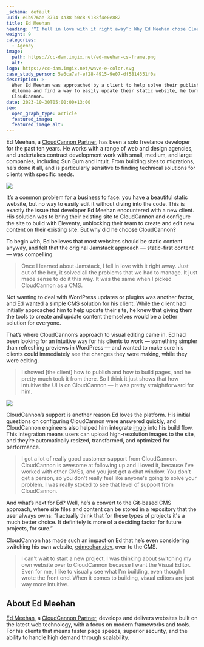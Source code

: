 ```yaml
---
_schema: default
uuid: e1b976ae-3794-4a38-b0c8-9188f4e0e882
title: Ed Meehan
heading: '“I fell in love with it right away”: Why Ed Meehan chose CloudCannon'
weight: 9
categories:
  - Agency
image:
  path: https://cc-dam.imgix.net/ed-meehan-cs-frame.png
  alt:
logo: https://cc-dam.imgix.net/wave-e-color.svg
case_study_person: 5a6ca7af-ef28-4915-9e07-df5814351f0a
description: >-
  When Ed Meehan was approached by a client to help solve their publishing
  dilemma and find a way to easily update their static website, he turned to
  CloudCannon.
date: 2023-10-30T05:00:00+13:00
seo:
  open_graph_type: article
  featured_image:
  featured_image_alt:
---
```

Ed Meehan, a <a target="_blank" rel="noopener" href="https://cloudcannon.com/partner-program/">CloudCannon Partner</a>, has been a solo freelance developer for the past ten years. He works with a range of web and design agencies, and undertakes contract development work with small, medium, and large companies, including Sun Bum and Intuit. From building sites to migrations, he’s done it all, and is particularly sensitive to finding technical solutions for clients with specific needs.

![](https://cc-dam.imgix.net/ed-meehan-cs.png)

It’s a common problem for a business to face: you have a beautiful static website, but no way to easily edit it without diving into the code. This is exactly the issue that developer Ed Meehan encountered with a new client. His solution was to bring their existing site to CloudCannon and configure the site to build with Eleventy, unblocking their team to create and edit new content on their existing site. But why did he choose CloudCannon?

To begin with, Ed believes that most websites should be static content anyway, and felt that the original Jamstack approach — static-first content — was compelling.

> Once I learned about Jamstack, I fell in love with it right away. Just out of the box, it solved all the problems that we had to manage. It just made sense to do it this way. It was the same when I picked CloudCannon as a CMS.

Not wanting to deal with WordPress updates or plugins was another factor, and Ed wanted a simple CMS solution for his client. While the client had initially approached him to help update their site, he knew that giving them the tools to create and update content themselves would be a better solution for everyone.

That’s where CloudCannon’s approach to visual editing came in. Ed had been looking for an intuitive way for his clients to work — something simpler than refreshing previews in WordPress — and wanted to make sure his clients could immediately see the changes they were making, while they were editing.

> I showed \[the client\] how to publish and how to build pages, and he pretty much took it from there. So I think it just shows that how intuitive the UI is on CloudCannon — it was pretty straightforward for him.

![](https://cc-dam.imgix.net/ed-meehan-cs-cru.png)

CloudCannon’s support is another reason Ed loves the platform. His initial questions on configuring CloudCannon were answered quickly, and CloudCannon engineers also helped him integrate <a target="_blank" rel="noopener" href="https://imgix.com/">imgix</a> into his build flow. This integration means users can upload high-resolution images to the site, and they’re automatically resized, transformed, and optimized for performance.

> I got a lot of really good customer support from CloudCannon. CloudCannon is awesome at following up and I loved it, because I've worked with other CMSs, and you just get a chat window. You don't get a person, so you don't really feel like anyone's going to solve your problem. I was really stoked to see that level of support from CloudCannon.

And what’s next for Ed? Well, he’s a convert to the Git-based CMS approach, where site files and content can be stored in a repository that the user always owns: “I actually think that for these types of projects it's a much better choice. It definitely is more of a deciding factor for future projects, for sure.”

CloudCannon has made such an impact on Ed that he’s even considering switching his own website, <a target="_blank" rel="noopener" href="https://edmeehan.dev">edmeehan.dev</a>, over to the CMS.

> I can't wait to start a new project. I was thinking about switching my own website over to CloudCannon because I want the Visual Editor. Even for me, I like to visually see what I'm building, even though I wrote the front end. When it comes to building, visual editors are just way more intuitive.

## About Ed Meehan

<a target="_blank" rel="noopener" href="https://edmeehan.dev/">Ed Meehan</a>, a <a target="_blank" rel="noopener" href="https://cloudcannon.com/partner-program/">CloudCannon Partner</a>, develops and delivers websites built on the latest web technology, with a focus on modern frameworks and tools. For his clients that means faster page speeds, superior security, and the ability to handle high demand through scalability.
